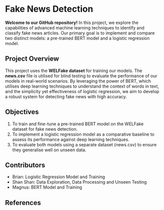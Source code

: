 # Fake News Detection

**Welcome to our GitHub repository!** In this project, we explore the capabilities of advanced machine learning techniques to identify and classify fake news articles. Our primary goal is to implement and compare two distinct models: a pre-trained BERT model and a logistic regression model.

## Project Overview

This project uses the **WELFake dataset** for training our models. The **news.csv** file is utilised for blind testing to evaluate the performance of our models in real-world scenarios. By leveraging the power of BERT, which utilises deep learning techniques to understand the context of words in text, and the simplicity yet effectiveness of logistic regression, we aim to develop a robust system for detecting fake news with high accuracy.

## Objectives

1. To train and fine-tune a pre-trained BERT model on the WELFake dataset for fake news detection.
2. To implement a logistic regression model as a comparative baseline to assess its performance against deep learning techniques.
3. To evaluate both models using a separate dataset (news.csv) to ensure they generalise well on unseen data.

## Contributors

* Brian: Logistic Regression Model and Training
* Shan Shan: Data Exploration, Data Processing and Unseen Testing
* Magnus: BERT Model and Training

## References
